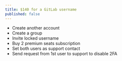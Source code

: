 ```yaml
---
title: $140 for a GitLab username
published: false
---
```


- Create another account
- Create a group
- Invite locked username
- Buy 2 premium seats subscription
- Set both users as support contact
- Send request from 1st user to support to disable 2FA
